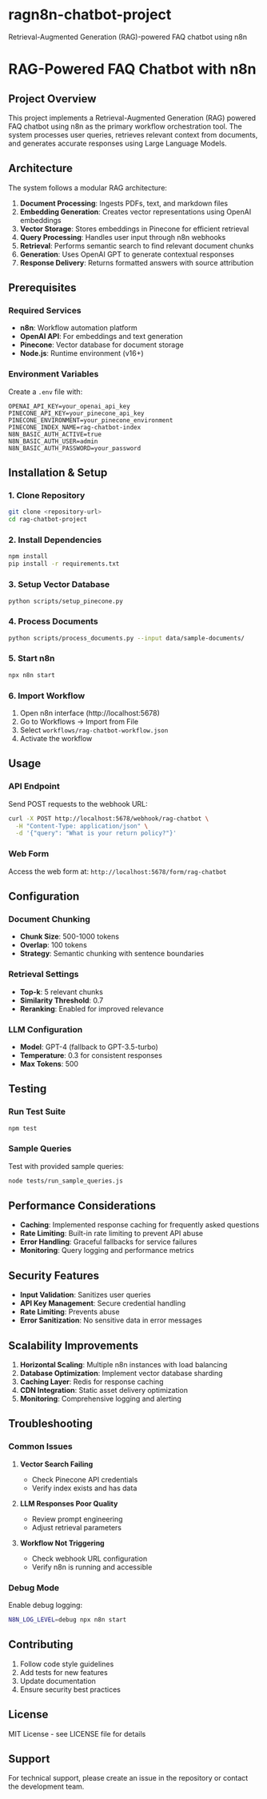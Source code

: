 # ragn8n-chatbot-project
Retrieval-Augmented Generation (RAG)-powered FAQ chatbot using n8n
# RAG-Powered FAQ Chatbot with n8n

## Project Overview

This project implements a Retrieval-Augmented Generation (RAG) powered FAQ chatbot using n8n as the primary workflow orchestration tool. The system processes user queries, retrieves relevant context from documents, and generates accurate responses using Large Language Models.

## Architecture

The system follows a modular RAG architecture:
1. **Document Processing**: Ingests PDFs, text, and markdown files
2. **Embedding Generation**: Creates vector representations using OpenAI embeddings
3. **Vector Storage**: Stores embeddings in Pinecone for efficient retrieval
4. **Query Processing**: Handles user input through n8n webhooks
5. **Retrieval**: Performs semantic search to find relevant document chunks
6. **Generation**: Uses OpenAI GPT to generate contextual responses
7. **Response Delivery**: Returns formatted answers with source attribution

## Prerequisites

### Required Services
- **n8n**: Workflow automation platform
- **OpenAI API**: For embeddings and text generation
- **Pinecone**: Vector database for document storage
- **Node.js**: Runtime environment (v16+)

### Environment Variables
Create a `.env` file with:
```
OPENAI_API_KEY=your_openai_api_key
PINECONE_API_KEY=your_pinecone_api_key
PINECONE_ENVIRONMENT=your_pinecone_environment
PINECONE_INDEX_NAME=rag-chatbot-index
N8N_BASIC_AUTH_ACTIVE=true
N8N_BASIC_AUTH_USER=admin
N8N_BASIC_AUTH_PASSWORD=your_password
```

## Installation & Setup

### 1. Clone Repository
```bash
git clone <repository-url>
cd rag-chatbot-project
```

### 2. Install Dependencies
```bash
npm install
pip install -r requirements.txt
```

### 3. Setup Vector Database
```bash
python scripts/setup_pinecone.py
```

### 4. Process Documents
```bash
python scripts/process_documents.py --input data/sample-documents/
```

### 5. Start n8n
```bash
npx n8n start
```

### 6. Import Workflow
1. Open n8n interface (http://localhost:5678)
2. Go to Workflows → Import from File
3. Select `workflows/rag-chatbot-workflow.json`
4. Activate the workflow

## Usage

### API Endpoint
Send POST requests to the webhook URL:
```bash
curl -X POST http://localhost:5678/webhook/rag-chatbot \
  -H "Content-Type: application/json" \
  -d '{"query": "What is your return policy?"}'
```

### Web Form
Access the web form at: `http://localhost:5678/form/rag-chatbot`

## Configuration

### Document Chunking
- **Chunk Size**: 500-1000 tokens
- **Overlap**: 100 tokens
- **Strategy**: Semantic chunking with sentence boundaries

### Retrieval Settings
- **Top-k**: 5 relevant chunks
- **Similarity Threshold**: 0.7
- **Reranking**: Enabled for improved relevance

### LLM Configuration
- **Model**: GPT-4 (fallback to GPT-3.5-turbo)
- **Temperature**: 0.3 for consistent responses
- **Max Tokens**: 500

## Testing

### Run Test Suite
```bash
npm test
```

### Sample Queries
Test with provided sample queries:
```bash
node tests/run_sample_queries.js
```

## Performance Considerations

- **Caching**: Implemented response caching for frequently asked questions
- **Rate Limiting**: Built-in rate limiting to prevent API abuse
- **Error Handling**: Graceful fallbacks for service failures
- **Monitoring**: Query logging and performance metrics

## Security Features

- **Input Validation**: Sanitizes user queries
- **API Key Management**: Secure credential handling
- **Rate Limiting**: Prevents abuse
- **Error Sanitization**: No sensitive data in error messages

## Scalability Improvements

1. **Horizontal Scaling**: Multiple n8n instances with load balancing
2. **Database Optimization**: Implement vector database sharding
3. **Caching Layer**: Redis for response caching
4. **CDN Integration**: Static asset delivery optimization
5. **Monitoring**: Comprehensive logging and alerting

## Troubleshooting

### Common Issues

1. **Vector Search Failing**
   - Check Pinecone API credentials
   - Verify index exists and has data

2. **LLM Responses Poor Quality**
   - Review prompt engineering
   - Adjust retrieval parameters

3. **Workflow Not Triggering**
   - Check webhook URL configuration
   - Verify n8n is running and accessible

### Debug Mode
Enable debug logging:
```bash
N8N_LOG_LEVEL=debug npx n8n start
```

## Contributing

1. Follow code style guidelines
2. Add tests for new features
3. Update documentation
4. Ensure security best practices

## License

MIT License - see LICENSE file for details

## Support

For technical support, please create an issue in the repository or contact the development team.